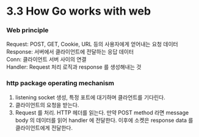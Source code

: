 # 3.3 How Go works with web
### Web principle
Request: POST, GET, Cookie, URL 등의 사용자에게 얻어내는 요청 데이터  
Response: 서버에서 클라이언트에 전달하는 응답 데이터  
Conn: 클라이언트 서버 사이의 연결  
Handler: Request 처리 로직과 response 를 생성해내는 것


### http package operating mechanism
1. listening socket 생성, 특정 포트에 대기하며 클라언트를 기다린다.
2. 클라이언트의 요청을 받는다.
3. Request 를 처리. HTTP 헤더를 읽는다. 만약 POST method 라면 message body 의 데이터를 읽어 handler 에 전달한다. 이후에 소켓은 response data 를 클라이언트에게 전달한다.
